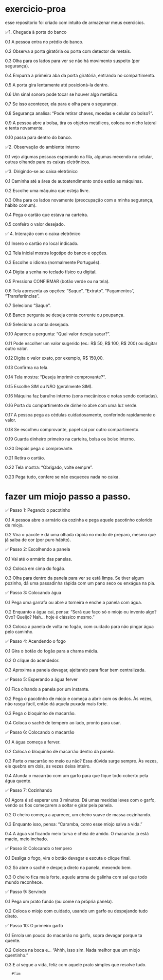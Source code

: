 # exercicio-proa
esse repositorio foi criado com intuito de armazenar meus exercicios.

✅1. Chegada à porta do banco

0.1 A pessoa entra no prédio do banco.

0.2 Observa a porta giratória ou porta com detector de metais.

0.3 Olha para os lados para ver se não há movimento suspeito (por segurança).

0.4 Empurra a primeira aba da porta giratória, entrando no compartimento.

0.5 A porta gira lentamente até posicioná-la dentro.

0.6 Um sinal sonoro pode tocar se houver algo metálico.

0.7 Se isso acontecer, ela para e olha para o segurança.

0.8 Segurança analisa: “Pode retirar chaves, moedas e celular do bolso?”.

0.9 A pessoa abre a bolsa, tira os objetos metálicos, coloca no nicho lateral e tenta novamente.

0.10 passa para dentro do banco.

✅2. Observação do ambiente interno

0.1 vejo algumas pessoas esperando na fila, algumas mexendo no celular, outras olhando para os caixas eletrônicos.

✅3. Dirigindo-se ao caixa eletrônico

0.1 Caminha até a área de autoatendimento onde estão as máquinas.

0.2 Escolhe uma máquina que esteja livre.

0.3 Olha para os lados novamente (preocupação com a minha segurança, hábito comum).

0.4 Pega o cartão que estava na carteira.

0.5 confeiro o valor desejado.

✅ 4. Interação com o caixa eletrônico

0.1 Insero o cartão no local indicado.

0.2 Tela inicial mostra logotipo do banco e opções.

0.3 Escolhe o idioma (normalmente Português).

0.4 Digita a senha no teclado físico ou digital.

0.5 Pressiona CONFIRMAR (botão verde ou na tela).

0.6 Tela apresenta as opções: “Saque”, “Extrato”, “Pagamentos”, “Transferências”.

0.7 Seleciono “Saque”.

0.8 Banco pergunta se deseja conta corrente ou poupança.

0.9 Seleciona a conta desejada.

0.10 Aparece a pergunta: “Qual valor deseja sacar?”.

0.11 Pode escolher um valor sugerido (ex.: R$ 50, R$ 100, R$ 200) ou digitar outro valor.

0.12 Digita o valor exato, por exemplo, R$ 150,00.

0.13 Confirma na tela.

0.14 Tela mostra: “Deseja imprimir comprovante?”.

0.15 Escolhe SIM ou NÃO (geralmente SIM).

0.16 Máquina faz barulho interno (sons mecânicos e notas sendo contadas).

0.16 Porta do compartimento de dinheiro abre com uma luz verde.

0.17 A pessoa pega as cédulas cuidadosamente, conferindo rapidamente o valor.

0.18 Se escolheu comprovante, papel sai por outro compartimento.

0.19 Guarda dinheiro primeiro na carteira, bolsa ou bolso interno.

0.20 Depois pega o comprovante.

0.21 Retira o cartão.

0.22 Tela mostra: “Obrigado, volte sempre”.

0.23 Pega tudo, confere se não esqueceu nada no caixa.




# fazer um miojo passo a passo.
✅ Passo 1: Pegando o pacotinho

0.1 A pessoa abre o armário da cozinha e pega aquele pacotinho colorido de miojo.

0.2 Vira o pacote e dá uma olhada rápida no modo de preparo, mesmo que já saiba de cor (por puro hábito).

✅ Passo 2: Escolhendo a panela

0.1 Vai até o armário das panelas.

0.2 Coloca em cima do fogão.

0.3 Olha para dentro da panela para ver se está limpa. Se tiver algum pozinho, dá uma passadinha rápida com um pano seco ou enxágua na pia.

✅ Passo 3: Colocando água

0.1 Pega uma garrafa ou abre a torneira e enche a panela com água.

0.2 Enquanto a água cai, pensa: “Será que faço só o miojo ou invento algo? Ovo? Queijo? Nah… hoje é clássico mesmo.”

0.3 Coloca a panela de volta no fogão, com cuidado para não pingar água pelo caminho.

✅ Passo 4: Acendendo o fogo

0.1 Gira o botão do fogão para a chama média.

0.2 O clique do acendedor.

0.3 Aproxima a panela devagar, ajeitando para ficar bem centralizada.

✅ Passo 5: Esperando a água ferver

0.1 Fica olhando a panela por um instante.

0.2 Pega o pacotinho de miojo e começa a abrir com os dedos. Às vezes, não rasga fácil, então dá aquela puxada mais forte.

0.3 Pega o bloquinho de macarrão.

0.4 Coloca o sachê de tempero ao lado, pronto para usar.

✅ Passo 6: Colocando o macarrão

0.1 A água começa a ferver.

0.2 Coloca o bloquinho de macarrão dentro da panela. 

0.3 Parte o macarrão no meio ou não? Essa dúvida surge sempre. Às vezes, ele quebra em dois, às vezes deixa inteiro.

0.4 Afunda o macarrão com um garfo para que fique todo coberto pela água quente.

✅ Passo 7: Cozinhando

0.1 Agora é só esperar uns 3 minutos. Dá umas mexidas leves com o garfo, vendo os fios começarem a soltar e girar pela panela.

0.2 O cheiro começa a aparecer, um cheiro suave de massa cozinhando.

0.3 Enquanto isso, pensa: “Caramba, como esse miojo salva a vida.”

0.4 A água vai ficando meio turva e cheia de amido. O macarrão já está macio, meio inchado.

✅ Passo 8: Colocando o tempero

0.1 Desliga o fogo, vira o botão devagar e escuta o clique final.

0.2 Só abre o sachê e despeja direto na panela, mexendo bem.

0.3 O cheiro fica mais forte, aquele aroma de galinha com sal que todo mundo reconhece.

✅ Passo 9: Servindo

0.1 Pega um prato fundo (ou come na própria panela).

0.2 Coloca o miojo com cuidado, usando um garfo ou despejando tudo direto.

✅ Passo 10: O primeiro garfo

0.1 Enrola um pouco do macarrão no garfo, sopra devagar porque ta quente.

0.2 Coloca na boca e... “Ahhh, isso sim. Nada melhor que um miojo quentinho.”

0.3 E aí segue a vida, feliz com aquele prato simples que resolve tudo.

       #fim
